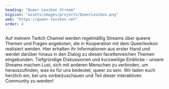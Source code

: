 ```yaml
---
heading: "Queer Lexikon Stream"
bigicon: "assets/images/projects/QueerLexikon.png"
web: "https://queer-lexikon.net"
order: 4
---
```

Auf meinem Twitch Channel werden regelmäßig Streams über queere Themen und Fragen angeboten, die in Kooperation mit dem Queerlexikon realisiert werden. Hier erhalten ihr Informationen aus erster Hand und werdet darüber hinaus in den Dialog zu diesen facettenreichen Themen eingebunden. Tiefgründige Diskussionen und kurzweilige Einblicke - unsere Streams machen Lust, sich mit anderen Menschen zu verbinden, um herauszufinden, was es für uns bedeutet, queer zu sein. Wir laden euch herzlich ein, bei uns vorbeizuschauen und Teil dieser interaktiven Community zu werden!